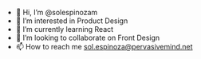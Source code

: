 - 👋 Hi, I’m @solespinozam
- 👀 I’m interested in Product Design
- 🌱 I’m currently learning React
- 💞️ I’m looking to collaborate on Front Design
- 📫 How to reach me sol.espinoza@pervasivemind.net

<!---
solespinozam/solespinozam is a ✨ special ✨ repository because its `README.md` (this file) appears on your GitHub profile.
You can click the Preview link to take a look at your changes.
--->
